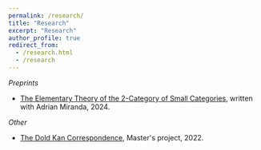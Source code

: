 ```yaml
---
permalink: /research/
title: "Research"
excerpt: "Research"
author_profile: true
redirect_from: 
  - /research.html
  - /research
---
```


*Preprints*

- [The Elementary Theory of the 2-Category of Small Categories](https://arxiv.org/abs/2403.03647), written with Adrian Miranda, 2024.


*Other*
 -  [The Dold Kan Correspondence](https://calum-hughes.github.io/portfolio/Dold-Kan.pdf), Master's project, 2022.

